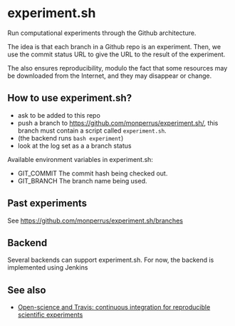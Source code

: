 # experiment.sh

Run computational experiments through the Github architecture.

The idea is that each branch in a Github repo is an experiment. Then, we use the commit status URL to give the URL to the result of the experiment.

The also ensures reproducibility, modulo the fact that some resources may be downloaded from the Internet, and they may disappear or change.

## How to use experiment.sh?

* ask to be added to this repo
* push a branch to https://github.com/monperrus/experiment.sh/, this branch must contain a script called `experiment.sh`.
* (the backend runs `bash experiment`)
* look at the log set as a a branch status

Available environment variables in experiment.sh:

* GIT_COMMIT The commit hash being checked out.
* GIT_BRANCH The branch name being used.

## Past experiments

See https://github.com/monperrus/experiment.sh/branches

## Backend

Several backends can support experiment.sh. For now, the backend is implemented using Jenkins

## See also

* [Open-science and Travis: continuous integration for reproducible scientific experiments](https://www.monperrus.net/martin/travis-for-scientific-experiments)
